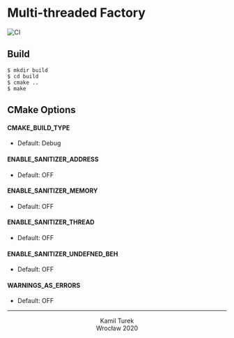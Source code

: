 # Multi-threaded Factory
![CI](https://github.com/kamilturek/factory/workflows/CI/badge.svg)

## Build
```
$ mkdir build
$ cd build
$ cmake ..
$ make
```

## CMake Options

#### CMAKE_BUILD_TYPE
- Default: Debug

#### ENABLE_SANITIZER_ADDRESS
- Default: OFF

#### ENABLE_SANITIZER_MEMORY
- Default: OFF

#### ENABLE_SANITIZER_THREAD
- Default: OFF

#### ENABLE_SANITIZER_UNDEFNED_BEH
- Default: OFF

#### WARNINGS_AS_ERRORS
- Default: OFF

---
<p align="center">
    Kamil Turek
    <br>
    Wrocław 2020
</p>
